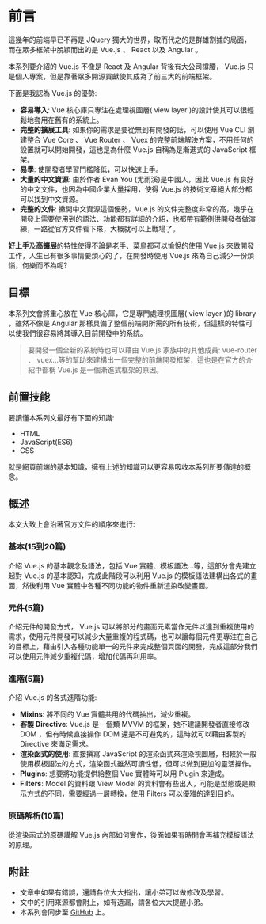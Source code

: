 # 前言

這幾年的前端早已不再是 JQuery 獨大的世界，取而代之的是群雄割據的局面，而在眾多框架中脫穎而出的是 Vue.js 、 React 以及 Angular 。

本系列要介紹的 Vue.js 不像是 React 及 Angular 背後有大公司撐腰， Vue.js 只是個人專案，但是靠著眾多開源貢獻使其成為了前三大的前端框架。

下面是我認為 Vue.js 的優勢:

* **容易導入**: Vue 核心庫只專注在處理視圖層( view layer )的設計使其可以很輕鬆地套用在舊有的系統上。
* **完整的擴展工具**: 如果你的需求是要從無到有開發的話，可以使用 Vue CLI 創建整合 Vue Core 、 Vue Router 、 Vuex 的完整前端解決方案，不用任何的設置就可以開始開發，這也是為什麼 Vue.js 自稱為是漸進式的 JavaScript 框架。
* **易學**: 使開發者學習門檻降低，可以快速上手。
* **大量的中文資源**: 由於作者 Evan You (尤雨溪)是中國人，因此 Vue.js 有良好的中文文件，也因為中國企業大量採用，使得 Vue.js 的技術文章絕大部分都可以找到中文資源。
* **完整的文件**: 撇開中文資源這個優勢，Vue.js 的文件完整度非常的高，幾乎在開發上需要使用到的語法、功能都有詳細的介紹，也都帶有範例供開發者做演練，一路從官方文件看下來，大概就可以上戰場了。

**好上手**及**高擴展**的特性使得不論是老手、菜鳥都可以愉悅的使用 Vue.js 來做開發工作，人生已有很多事情要煩心的了，在開發時使用 Vue.js 來為自己減少一份煩惱，何樂而不為呢?

## 目標

本系列文會將重心放在 Vue 核心庫，它是專門處理視圖層( view layer )的 library ，雖然不像是 Angular 那樣具備了整個前端開所需的所有技術，但這樣的特性可以使我們很容易將其導入目前開發中的系統。

> 要開發一個全新的系統時也可以藉由 Vue.js 家族中的其他成員: vue-router 、 vuex...等的幫助來建構出一個完整的前端開發框架，這也是在官方的介紹中都稱 Vue.js 是一個漸進式框架的原因。

## 前置技能

要讀懂本系列文最好有下面的知識:

* HTML
* JavaScript(ES6)
* CSS

就是網頁前端的基本知識，擁有上述的知識可以更容易吸收本系列所要傳達的概念。

## 概述

本文大致上會沿著官方文件的順序來進行:

### 基本(15到20篇)

介紹 Vue.js 的基本觀念及語法，包括 Vue 實體、模板語法...等，這部分會先建立起對 Vue.js 的基本認知，完成此階段可以利用 Vue.js 的模板語法建構出各式的畫面，然後利用 Vue 實體中各種不同功能的物件重新渲染改變畫面。

### 元件(5篇)

介紹元件的開發方式， Vue.js 可以將部分的畫面元素當作元件以達到重複使用的需求，使用元件開發可以減少大量重複的程式碼，也可以讓每個元件更專注在自己的目標上，藉由引入各種功能單一的元件來完成整個頁面的開發，完成這部分我們可以使用元件減少重複代碼，增加代碼再利用率。

### 進階(5篇)

介紹 Vue.js 的各式進階功能:

* **Mixins**: 將不同的 Vue 實體共用的代碼抽出，減少重複。
* **客製 Directive**: Vue.js 是一個類 MVVM 的框架，她不建議開發者直接修改 DOM ，但有時候直接操作 DOM 還是不可避免的，這時就可以藉由客製的 Directive 來滿足需求。
* **渲染函式的使用**: 直接撰寫 JavaScript 的渲染函式來渲染視圖層，相較於一般使用模板語法的方式，渲染函式雖然可讀性低，但可以做到更加的靈活操作。
* **Plugins**: 想要將功能提供給整個 Vue 實體時可以用 Plugin 來達成。
* **Filters**: Model 的資料跟 View Model 的資料會有些出入，可能是型態或是顯示方式的不同，需要經過一層轉換，使用 Filters 可以優雅的達到目的。

### 原碼解析(10篇)

從渲染函式的原碼講解 Vue.js 內部如何實作，後面如果有時間會再補充模板語法的原理。

## 附註

* 文章中如果有錯誤，還請各位大大指出，讓小弟可以做修改及學習。
* 文中的引用來源都會附上，如有遺漏，請各位大大提醒小弟。
* 本系列會同步至 [GitHub](https://github.com/peterhpchen/VuejsQuest) 上。
